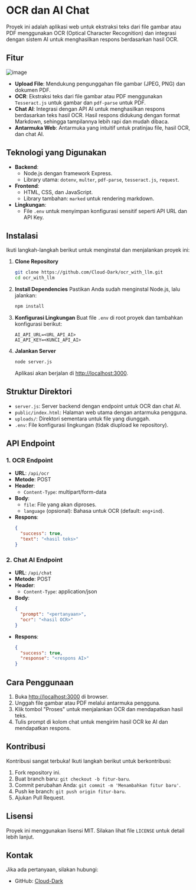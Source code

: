 # OCR dan AI Chat

Proyek ini adalah aplikasi web untuk ekstraksi teks dari file gambar atau PDF menggunakan OCR (Optical Character Recognition) dan integrasi dengan sistem AI untuk menghasilkan respons berdasarkan hasil OCR.

## Fitur
![image](https://github.com/user-attachments/assets/327c5e98-5525-47b1-a191-432a16cd8118)

- **Upload File**: Mendukung pengunggahan file gambar (JPEG, PNG) dan dokumen PDF.
- **OCR**: Ekstraksi teks dari file gambar atau PDF menggunakan `Tesseract.js` untuk gambar dan `pdf-parse` untuk PDF.
- **Chat AI**: Integrasi dengan API AI untuk menghasilkan respons berdasarkan teks hasil OCR. Hasil respons didukung dengan format Markdown, sehingga tampilannya lebih rapi dan mudah dibaca.
- **Antarmuka Web**: Antarmuka yang intuitif untuk pratinjau file, hasil OCR, dan chat AI.

## Teknologi yang Digunakan

- **Backend**:
  - Node.js dengan framework Express.
  - Library utama: `dotenv`, `multer`, `pdf-parse`, `tesseract.js`, `request`.
- **Frontend**:
  - HTML, CSS, dan JavaScript.
  - Library tambahan: `marked` untuk rendering markdown.
- **Lingkungan**:
  - File `.env` untuk menyimpan konfigurasi sensitif seperti API URL dan API Key.

## Instalasi

Ikuti langkah-langkah berikut untuk menginstal dan menjalankan proyek ini:

1. **Clone Repository**
   ```bash
   git clone https://github.com/Cloud-Dark/ocr_with_llm.git
   cd ocr_with_llm
   ```

2. **Install Dependencies**
   Pastikan Anda sudah menginstal Node.js, lalu jalankan:
   ```bash
   npm install
   ```

3. **Konfigurasi Lingkungan**
   Buat file `.env` di root proyek dan tambahkan konfigurasi berikut:
   ```
   AI_API_URL=<URL_API_AI>
   AI_API_KEY=<KUNCI_API_AI>
   ```

4. **Jalankan Server**
   ```bash
   node server.js
   ```
   Aplikasi akan berjalan di [http://localhost:3000](http://localhost:3000).

## Struktur Direktori

- `server.js`: Server backend dengan endpoint untuk OCR dan chat AI.
- `public/index.html`: Halaman web utama dengan antarmuka pengguna.
- `uploads/`: Direktori sementara untuk file yang diunggah.
- `.env`: File konfigurasi lingkungan (tidak diupload ke repository).

## API Endpoint

### 1. **OCR Endpoint**
   - **URL**: `/api/ocr`
   - **Metode**: POST
   - **Header**: 
     - `Content-Type`: multipart/form-data
   - **Body**:
     - `file`: File yang akan diproses.
     - `language` (opsional): Bahasa untuk OCR (default: `eng+ind`).
   - **Respons**:
     ```json
     {
       "success": true,
       "text": "<hasil teks>"
     }
     ```

### 2. **Chat AI Endpoint**
   - **URL**: `/api/chat`
   - **Metode**: POST
   - **Header**: 
     - `Content-Type`: application/json
   - **Body**:
     ```json
     {
       "prompt": "<pertanyaan>",
       "ocr": "<hasil OCR>"
     }
     ```
   - **Respons**:
     ```json
     {
       "success": true,
       "response": "<respons AI>"
     }
     ```

## Cara Penggunaan

1. Buka [http://localhost:3000](http://localhost:3000) di browser.
2. Unggah file gambar atau PDF melalui antarmuka pengguna.
3. Klik tombol "Proses" untuk menjalankan OCR dan mendapatkan hasil teks.
4. Tulis prompt di kolom chat untuk mengirim hasil OCR ke AI dan mendapatkan respons.

## Kontribusi

Kontribusi sangat terbuka! Ikuti langkah berikut untuk berkontribusi:

1. Fork repository ini.
2. Buat branch baru: `git checkout -b fitur-baru`.
3. Commit perubahan Anda: `git commit -m 'Menambahkan fitur baru'`.
4. Push ke branch: `git push origin fitur-baru`.
5. Ajukan Pull Request.

## Lisensi

Proyek ini menggunakan lisensi MIT. Silakan lihat file `LICENSE` untuk detail lebih lanjut.

## Kontak

Jika ada pertanyaan, silakan hubungi:
- GitHub: [Cloud-Dark](https://github.com/Cloud-Dark/ocr_with_llm)
